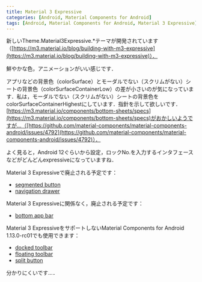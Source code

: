 ```yaml
---
title: Material 3 Expressive
categories: [Android, Material Components for Android]
tags: [Android, Material Components for Android, Material 3 Expressive]
---
```

新しいTheme.Material3Expressive.*テーマが開発されています（[https://m3.material.io/blog/building-with-m3-expressive](https://m3.material.io/blog/building-with-m3-expressive)）．

鮮やかな色，アニメーションがいい感じです．

アプリなどの背景色（colorSurface）とモーダルでない（スクリムがない）シートの背景色（colorSurfaceContainerLow）の差が小さいのが気になっています．私は，モーダルでない（スクリムがない）シートの背景色をcolorSurfaceContainerHighestにしています．指針を示して欲しいです．[https://m3.material.io/components/bottom-sheets/specs](https://m3.material.io/components/bottom-sheets/specs)がおかしいようですが…（[https://github.com/material-components/material-components-android/issues/4792](https://github.com/material-components/material-components-android/issues/4792)）．

よく見ると，Android 12ぐらいから設定，ロックNo.を入力するインタフェースなどがどんどんexpressiveになっていますね．

Material 3 Expressiveで廃止される予定です：

- [segmented button](https://github.com/material-components/material-components-android/blob/master/docs/components/ToggleButtonGroup.md)
- [navigation drawer](https://github.com/material-components/material-components-android/blob/master/docs/components/NavigationDrawer.md)

Material 3 Expressiveに関係なく，廃止される予定です：

- [bottom app bar](https://github.com/material-components/material-components-android/blob/master/docs/components/BottomAppBar.md)

Material 3 ExpressiveをサポートしないMaterial Components for Android 1.13.0-rc01でも使用できます：

- [docked toolbar](https://github.com/material-components/material-components-android/blob/master/docs/components/DockedToolbar.md)
 - [floating toolbar](https://github.com/material-components/material-components-android/blob/master/docs/components/FloatingToolbar.md)
- [split button](https://github.com/material-components/material-components-android/blob/master/docs/components/SplitButton.md)

分かりにくいです…．